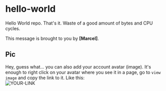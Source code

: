 # hello-world

Hello World repo. That's it. Waste of a good amount of bytes and CPU cycles.

This message is brought to you by **[Marcel]**.

## Pic

Hey, guess what... you can also add your account avatar (image). It's enough to right click on your avatar where you see it in a page, go to `view image` and copy the link to it.
Like this:  
![YOUR-LINK](https://avatars.githubusercontent.com/u/109141538?v=4)
